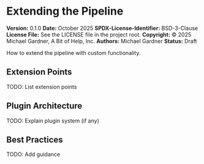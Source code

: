 # Extending the Pipeline

**Version:** 0.1.0
**Date:** October 2025
**SPDX-License-Identifier:** BSD-3-Clause
**License File:** See the LICENSE file in the project root.
**Copyright:** © 2025 Michael Gardner, A Bit of Help, Inc.
**Authors:** Michael Gardner
**Status:** Draft

How to extend the pipeline with custom functionality.

## Extension Points

TODO: List extension points

## Plugin Architecture

TODO: Explain plugin system (if any)

## Best Practices

TODO: Add guidance
